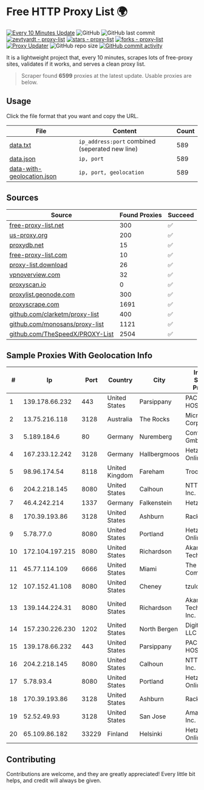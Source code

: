 
# Free HTTP Proxy List 🌍

[![Every 10 Minutes Update](https://github.com/mertguvencli/http-proxy-list/actions/workflows/main.yml/badge.svg?branch=main)](https://github.com/mertguvencli/http-proxy-list/actions/workflows/main.yml)
![GitHub](https://img.shields.io/github/license/mertguvencli/http-proxy-list)
![GitHub last commit](https://img.shields.io/github/last-commit/mertguvencli/http-proxy-list)
[![zevtyardt - proxy-list](https://img.shields.io/static/v1?label=zevtyardt&message=proxy-list&color=blue&logo=github)](https://github.com/zevtyardt/proxy-list "Go to GitHub repo")
[![stars - proxy-list](https://img.shields.io/github/stars/zevtyardt/proxy-list?style=social)](https://github.com/zevtyardt/proxy-list)
[![forks - proxy-list](https://img.shields.io/github/forks/zevtyardt/proxy-list?style=social)](https://github.com/zevtyardt/proxy-list)
[![Proxy Updater](https://github.com/zevtyardt/proxy-list/workflows/Proxy%20Updater/badge.svg)](https://github.com/zevtyardt/proxy-list/actions?query=workflow:"Proxy+Updater")
![GitHub repo size](https://img.shields.io/github/repo-size/zevtyardt/proxy-list)
[![GitHub commit activity](https://img.shields.io/github/commit-activity/m/zevtyardt/proxy-list?logo=commits)](https://github.com/zevtyardt/proxy-list/commits/main)

It is a lightweight project that, every 10 minutes, scrapes lots of free-proxy sites, validates if it works, and serves a clean proxy list.

> Scraper found **6599** proxies at the latest update. Usable proxies are below.

## Usage

Click the file format that you want and copy the URL.

|File|Content|Count|
|----|-------|-----|
|[data.txt](https://raw.githubusercontent.com/mertguvencli/http-proxy-list/main/proxy-list/data.txt)|`ip_address:port` combined (seperated new line)|589|
|[data.json](https://raw.githubusercontent.com/mertguvencli/http-proxy-list/main/proxy-list/data.json)|`ip, port`|589|
|[data-with-geolocation.json](https://raw.githubusercontent.com/mertguvencli/http-proxy-list/main/proxy-list/data-with-geolocation.json)|`ip, port, geolocation`|589|

## Sources

|Source|Found Proxies|Succeed|
|------|-------------|-------|
|[free-proxy-list.net](https://free-proxy-list.net)|300|✅|
|[us-proxy.org](https://www.us-proxy.org)|200|✅|
|[proxydb.net](http://proxydb.net)|15|✅|
|[free-proxy-list.com](https://free-proxy-list.com/?page=&port=&type%5B%5D=http&type%5B%5D=https&up_time=0&search=Search)|10|✅|
|[proxy-list.download](https://www.proxy-list.download/HTTP)|26|✅|
|[vpnoverview.com](https://vpnoverview.com/privacy/anonymous-browsing/free-proxy-servers)|32|✅|
|[proxyscan.io](https://www.proxyscan.io)|0|✅|
|[proxylist.geonode.com](https://proxylist.geonode.com/api/proxy-list?limit=300&page=1&sort_by=lastChecked&sort_type=desc&protocols=http,https)|300|✅|
|[proxyscrape.com](https://api.proxyscrape.com/v2/?request=displayproxies&protocol=http&timeout=10000&country=all&ssl=all&anonymity=all)|1691|✅|
|[github.com/clarketm/proxy-list](https://raw.githubusercontent.com/clarketm/proxy-list/master/proxy-list-raw.txt)|400|✅|
|[github.com/monosans/proxy-list](https://raw.githubusercontent.com/monosans/proxy-list/main/proxies/http.txt)|1121|✅|
|[github.com/TheSpeedX/PROXY-List](https://raw.githubusercontent.com/TheSpeedX/PROXY-List/master/http.txt)|2504|✅|


## Sample Proxies With Geolocation Info

|#|Ip|Port|Country|City|Internet Service Provider|
|-|--|----|-------|----|-------------------------|
|1|139.178.66.232|443|United States|Parsippany|PACKET-HOST|
|2|13.75.216.118|3128|Australia|The Rocks|Microsoft Corporation|
|3|5.189.184.6|80|Germany|Nuremberg|Contabo GmbH|
|4|167.233.12.242|3128|Germany|Hallbergmoos|Hetzner Online GmbH|
|5|98.96.174.54|8118|United Kingdom|Fareham|Trooli Ltd|
|6|204.2.218.145|8080|United States|Calhoun|NTT America, Inc.|
|7|46.4.242.214|1337|Germany|Falkenstein|Hetzner|
|8|170.39.193.86|3128|United States|Ashburn|Rackdog, LLC|
|9|5.78.77.0|8080|United States|Portland|Hetzner Online GmbH|
|10|172.104.197.215|8080|United States|Richardson|Akamai Technologies|
|11|45.77.114.109|6666|United States|Miami|The Constant Company|
|12|107.152.41.108|8080|United States|Cheney|tzulo, inc.|
|13|139.144.224.31|8080|United States|Richardson|Akamai Technologies, Inc.|
|14|157.230.226.230|1202|United States|North Bergen|DigitalOcean, LLC|
|15|139.178.66.232|443|United States|Parsippany|PACKET-HOST|
|16|204.2.218.145|8080|United States|Calhoun|NTT America, Inc.|
|17|5.78.93.4|8080|United States|Portland|Hetzner Online GmbH|
|18|170.39.193.86|3128|United States|Ashburn|Rackdog, LLC|
|19|52.52.49.93|3128|United States|San Jose|Amazon.com, Inc.|
|20|65.109.86.182|33229|Finland|Helsinki|Hetzner Online GmbH|



## Contributing

Contributions are welcome, and they are greatly appreciated! Every
little bit helps, and credit will always be given.


